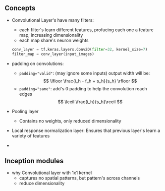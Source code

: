 ## Concepts
- Convolutional Layer's have many filters:
    - each filter's learn different features, profucing each one a feature map; increasing dimensionality
    - each map share's neuron weights
    ```python
    conv_layer = tf.keras.layers.Conv2D(filter=32, kernel_size=7)
    filter_map = conv_layer(input_images)
    ```

- padding on convolutions:
    - `padding="valid"`: (may ignore some inputs) output width will be:
    $$
    \lfloor \frac{i_h - f_h + s_h}{s_h} \rfloor
    $$
    - `padding="same"`: add's 0 padding to help the convolution reach edges
    $$
    \lceil \frac{i_h}{s_h}\rceil
    $$

- Pooling layer
    - Contains no weights, only reduced dimensionality

- Local response normalization layer:
    Ensures that previous layer's learn a variety of features

- 

## Inception modules
- why Convolutional layer with 1x1 kernel
    - captures no spatial patterns, but pattern's across channels
    - reduce dimensionality
